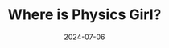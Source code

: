 ---
layout: post
title: "Where is Physics Girl?"
date: 2024-07-06
description: "An article about Dianna Cowern, host of the popular YouTube channel Physics Girl, and her debilitating illness."
redirect: https://www.t5eiitm.org/where-is-physics-girl/
tags: "The-Fifth-Estate"
---